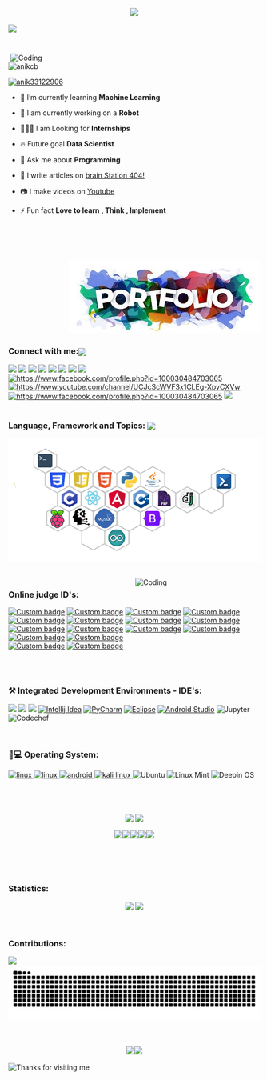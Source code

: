 

<p align="center" >
 
  <img height=150px src="https://raw.githubusercontent.com/BhuvaneshHingal/BhuvaneshHingal/master/icon/Olaf.gif" />
  
 </p>
 <img src="https://readme-typing-svg.herokuapp.com?font=Satisfy&color=5F9A80&size=40&center=true&vCenter=true&width=900&height=70&lines=Hi%2C+I'm+Anik;A+passionate+competitive+programmer;Student%2C+Blogger%2C+Web+Developer;Android+Developer%2C+Machine+Learning+Engineer;Where+there+is+Code%2C+There+is+Life;I+believe%2C+It's+never+over+till+it's+over." />
  </p>
 
 
 <h1></h1>

<img align="right" width="500" src="https://www.mygo.ge/uploads/blog/1584023795.jpg" alt="Coding">

<p align="left"> <img src="https://komarev.com/ghpvc/?username=anikcb&label=Profile%20views&color=0e75b6&style=flat" alt="anikcb" /> </p>

<p align="left"> <a href="https://twitter.com/anik33122906" target="blank"><img src="https://img.shields.io/twitter/follow/anik33122906?logo=twitter&style=for-the-badge" alt="anik33122906" /></a> </p>

- 🌱 I’m currently learning **Machine Learning**
- 🤖  I am currently working on a **Robot**
- 👨🏻‍🏫 I am Looking for **Internships**
- 🔥  Future goal **Data Scientist**
- 💬 Ask me about **Programming**
- 📝 I write articles on [brain Station 404!](https://brainstation10.blogspot.com/)
- 📷 I make videos on [Youtube](https://www.youtube.com/channel/UCJcScWVF3x1CLEg-XpvCXVw)

- ⚡ Fun fact **Love to learn , Think , Implement**

</br>
</br>
<h1></h1>
<a href="https://anikcb.github.io/"> <p align="right"><img src="https://github.com/Anikcb/Anikcb/blob/main/port-2.jpg?raw=true" /></p></a>



<h3 align="left">Connect with me:<img align="center" src="https://github.com/CyberBoyAyush/CyberBoyAyush/raw/master/gifs/Handshake.gif" height="45px" style="max-width:100%;"></h3>
<p align="left">
 <a href="https://twitter.com/Anik33122906" rel="nofollow"><img src="https://camo.githubusercontent.com/3e3b867241f79e75ea7f9b23e4b8c80809368ab1ecac78e4d352f1cb49d58fad/68747470733a2f2f696d672e69636f6e73382e636f6d2f636c6f7564732f39302f3461393065322f747769747465722e706e67" data-canonical-src="https://img.icons8.com/clouds/90/4a90e2/twitter.png" style="max-width:100%;"></a>
<a href="https://instagram.com/__.anik._" rel="nofollow"><img src="https://camo.githubusercontent.com/de15448147318b59c82d106c5d072ba7de21963a3064747e9065ff01caa1cbf3/68747470733a2f2f696d672e69636f6e73382e636f6d2f636c6f7564732f39302f3461393065322f696e7374616772616d2d6e65772d2d76322e706e67" data-canonical-src="https://img.icons8.com/clouds/90/4a90e2/instagram-new--v2.png" style="max-width:100%;"></a>
<a href="https://linkedin.com/in/anik-chakraborty-b16243208" rel="nofollow"><img src="https://camo.githubusercontent.com/0ff78512f45d498526f436fb6bb7c8cc39c7a2a8a3eef8b13df9553c34b3b5e3/68747470733a2f2f696d672e69636f6e73382e636f6d2f636c6f7564732f39302f3461393065322f6c696e6b6564696e2e706e67" data-canonical-src="https://img.icons8.com/clouds/90/4a90e2/linkedin.png" style="max-width:100%;"></a>
<a href="anikchakraborty562@gmail.com"><img src="https://camo.githubusercontent.com/1d9a59c6da0107279901779c1f1a96a5aec8a0830399e05eb0aef47d9d565d53/68747470733a2f2f696d672e69636f6e73382e636f6d2f636c6f7564732f39302f3461393065322f676d61696c2e706e67" data-canonical-src="https://img.icons8.com/clouds/90/4a90e2/gmail.png" style="max-width:100%;"></a>
<a href="https://www.facebook.com/profile.php?id=100030484703065" rel="nofollow"><img src="https://camo.githubusercontent.com/1248785395376b11590e99ea35def3889d84f93beb765cee43874a4700d4c1d1/68747470733a2f2f696d672e69636f6e73382e636f6d2f636c6f7564732f39302f3030303030302f66616365626f6f6b2d6e65772e706e67" data-canonical-src="https://img.icons8.com/clouds/90/000000/facebook-new.png" style="max-width:100%;"></a>
<a href="https://app.rocketseat.com.br/me/anik-chakraborty-07956" rel="nofollow"><img src="https://camo.githubusercontent.com/9594effbc8e8434f282fe9cdc709052fd1cb01298e340ad9b89b6e91989be64a/68747470733a2f2f696d672e69636f6e73382e636f6d2f636c6f7564732f39302f3461393065322f726f636b65742e706e67" data-canonical-src="https://img.icons8.com/clouds/90/4a90e2/rocket.png" style="max-width:100%;"></a>
<a href="https://t.me/anik01010" rel="nofollow"><img src="https://camo.githubusercontent.com/a509253c13e0b0b0a4760c68cd8a4554c500fd8c71f917efb2b1c9cdd8496946/68747470733a2f2f696d672e69636f6e73382e636f6d2f636c6f7564732f39302f3030303030302f74656c656772616d2d6170702e706e67" data-canonical-src="https://img.icons8.com/clouds/90/000000/telegram-app.png" style="max-width:100%;"></a>
<a href="https://api.whatsapp.com/send?phone=01761951604" rel="nofollow"><img src="https://camo.githubusercontent.com/175e706a636868b0dfdea77549b7b337238bc54cd4bfa0286fc4afd33d13a437/68747470733a2f2f696d672e69636f6e73382e636f6d2f636c6f7564732f39302f3030303030302f77686174736170702e706e67" data-canonical-src="https://img.icons8.com/clouds/90/000000/whatsapp.png" style="max-width:100%;"></a>
<a href="https://www.youtube.com/channel/UCJcScWVF3x1CLEg-XpvCXVw" target="blank"><img src="https://i.pinimg.com/originals/d4/1c/c6/d41cc6d360aeb4d4ea3f61a6c894aaa8.png" alt="https://www.facebook.com/profile.php?id=100030484703065" height="95"/></a>
<a href="https://www.pinterest.com/anikchakraborty562/_saved/" target="blank"><img src="https://img.icons8.com/clouds/2x/pinterest.png" alt="https://www.youtube.com/channel/UCJcScWVF3x1CLEg-XpvCXVw" height="95"/></a>
<a href="https://www.quora.com/profile/Anik-Chakraborty-47" target="blank"><img src="https://img.icons8.com/clouds/2x/quora.png" alt="https://www.facebook.com/profile.php?id=100030484703065" height="95"/></a>
<a href="https://stackoverflow.com/users/16171263/anik-chakraborty?tab=profile" target="blank"><img src="https://i.pinimg.com/originals/82/c0/4f/82c04f311cbdae05b5c729b9ff6ab588.png" height="95"/></a>

 
 <br>
 <br>
 
 <h3 align="left">Language, Framework and Topics:  <img align="center" src="https://upload.wikimedia.org/wikipedia/commons/thumb/d/d6/Cat_Laptop_-_Idil_Keysan_-_Wikimedia_Giphy_stickers_2019.gif/1200px-Cat_Laptop_-_Idil_Keysan_-_Wikimedia_Giphy_stickers_2019.gif" height="59px" style="max-width:100%;"></h3>
 <img align="center" src="https://github.com/Anikcb/Anikcb/blob/main/language1.png?raw=true" />
  
</p>
</br>
<img align="right" width="250" src="https://user-images.githubusercontent.com/37551474/113611467-3a567d80-9657-11eb-862b-b07b4f105c6f.gif" alt="Coding">
<h3 align="left">Online judge ID's:</h3>
<p align="left">

 <a href="https://www.hackerearth.com/@anik27"><img alt="Custom badge" src="https://img.shields.io/badge/Hacker%20Earth-27-yellowgreen" height="30px" ></a>
    <a href="https://www.topcoder.com/members/Anikchakraborty"><img alt="Custom badge" src="https://img.shields.io/badge/Top%20Coder-10-blue" height="30px" ></a>
    <a href="https://www.urionlinejudge.com.br/judge/en/profile/251274"><img alt="Custom badge" src="https://img.shields.io/badge/URI-47-lightgrey" height="30px" ></a>
    <a href="https://leetcode.com/Dark_Rider_00/"><img alt="Custom badge" src="https://img.shields.io/badge/LeetCode-10-red" height="30px" ></a>
 <a href="https://codeforces.com/profile/_Dark_Rider_"><img alt="Custom badge" src="https://img.shields.io/badge/Codeforces-1755-blue" height="30px" ></a>
 <a href="https://onlinejudge.org/index.php?option=com_onlinejudge&Itemid=15"><img alt="Custom badge" src="https://img.shields.io/badge/UVA-164-blue" height="30px" ></a>
    <a href="https://toph.co/u/ihavedone"><img alt="Custom badge" src="https://img.shields.io/badge/Toph-125-yellow" height="30px" ></a>
    <a href="https://www.e-olymp.com/en/users/DarkRider"><img alt="Custom badge" src="https://img.shields.io/badge/e--olymp-11-red" height="30px" ></a>
    <a href="https://cses.fi/user/8366"><img alt="Custom badge" src="https://img.shields.io/badge/CSES-4-blue" height="30px" ></a>
    <a href="https://lightoj.com/user/anikchakrabo_"><img alt="Custom badge" src="https://img.shields.io/badge/LightOj-64-brightgreen" height="30px" ></a>
    <a href="https://www.spoj.com/myaccount/"><img alt="Custom badge" src="https://img.shields.io/badge/SPOJ-77-red" height="30px" ></a>
    <a href="https://www.codechef.com/users/anik121"><img alt="Custom badge" src="https://img.shields.io/badge/CodeChef-54-orange" height="30px" ></a>
    <a href="https://projecteuler.net/progress"><img alt="Custom badge" src="https://img.shields.io/badge/Project%20Euler-18-yellow" height="30px" ></a>
    <a href="https://www.hackerrank.com/anikchakraborty4"><img alt="Custom badge" src="https://img.shields.io/badge/HackerRank-40-yellowgreen" height="30px" ></a>
 <br>
    <a href="http://www.devskill.com/MyAccount/Profile"><img alt="Custom badge" src="https://img.shields.io/badge/Dev%20Skill-34-green" height="30px" ></a>
    <a href="https://acm.timus.ru/problemset.aspx"><img alt="Custom badge" src="https://img.shields.io/badge/Timus-5-lightgrey" height="30px" ></a>
</p>

</br>



 </br>
 <h3 align="left">⚒  Integrated Development Environments - IDE's:</h3>
<p align="left">
 <img src="https://img.shields.io/badge/sublime_text-%23575757.svg?&style=for-the-badge&logo=sublime-text&logoColor=important">
 <img src="https://img.shields.io/badge/Visual_Studio_Code-0078D4?style=for-the-badge&logo=visual%20studio%20code&logoColor=white">
 <img src="https://img.shields.io/badge/Xampp-F37623?style=for-the-badge&logo=xampp&logoColor=white">
<a href="https://www.jetbrains.com/idea/" rel="nofollow"><img src="https://camo.githubusercontent.com/ca35911d1944e2b62415b6b84040fccc403aaacf064b95e5d0cd93790b34e4a8/68747470733a2f2f696d672e736869656c64732e696f2f62616467652f2d496e74656c6c694a5f494445412d3362326535613f7374796c653d666f722d7468652d6261646765266c6f676f3d496e74656c6c694a2d49444541266c6f676f436f6c6f723d7768697465" alt="Intellij Idea" title="Intellij Idea" data-canonical-src="https://img.shields.io/badge/-IntelliJ_IDEA-3b2e5a?style=for-the-badge&amp;logo=IntelliJ-IDEA&amp;logoColor=white" style="max-width:100%;"></a>
<a href="https://www.jetbrains.com/pycharm/" rel="nofollow"><img src="https://camo.githubusercontent.com/839a79743e6b84a7c9134f089b2961948df3e252709cb962fb20335d5b430748/68747470733a2f2f696d672e736869656c64732e696f2f62616467652f2d5079436861726d2d3030336632633f7374796c653d666f722d7468652d6261646765266c6f676f3d5079436861726d266c6f676f436f6c6f723d7768697465" alt="PyCharm" title="PyCharm" data-canonical-src="https://img.shields.io/badge/-PyCharm-003f2c?style=for-the-badge&amp;logo=PyCharm&amp;logoColor=white" style="max-width:100%;"></a>
<a href="https://www.eclipse.org/ide/" rel="nofollow"><img src="https://camo.githubusercontent.com/e94c506671e04a00c96f348821d212086714dbffcc98cb17fead097355017543/68747470733a2f2f696d672e736869656c64732e696f2f62616467652f2d45636c697073652d3362326535613f7374796c653d666f722d7468652d6261646765266c6f676f3d45636c69707365266c6f676f436f6c6f723d7768697465" alt="Eclipse" title="Eclipse" data-canonical-src="https://img.shields.io/badge/-Eclipse-3b2e5a?style=for-the-badge&amp;logo=Eclipse&amp;logoColor=white" style="max-width:100%;"></a>
<a href="https://developer.android.com/studio" rel="nofollow"><img src="https://camo.githubusercontent.com/25f6b994eeba28f58dcae846041938cb960cfa131e084b02cd30c2ea2df827c6/68747470733a2f2f696d672e736869656c64732e696f2f62616467652f416e64726f696425323053747564696f2d3030383646383f7374796c653d666f722d7468652d6261646765266c6f676f3d616e64726f69642d73747564696f266c6f676f436f6c6f723d7768697465" alt="Android Studio" title="Android Studio" data-canonical-src="https://img.shields.io/badge/Android%20Studio-0086F8?style=for-the-badge&amp;logo=android-studio&amp;logoColor=white" style="max-width:100%;"></a>
<img src="https://img.shields.io/badge/Jupyter-Notebook-orange?style=for-the-badge&logo=Jupyter" alt="Jupyter" title="Jupyter" data-canonical-src="https://img.shields.io/badge/Android%20Studio-0086F8?style=for-the-badge&amp;logo=android-studio&amp;logoColor=white" style="max-width:100%;">
<img src="https://img.shields.io/badge/-CodeChef-5B4638?style=for-the-badge&logo=CodeChef&logoColor=white" alt="Codechef" title="codechef" data-canonical-src="https://img.shields.io/badge/Android%20Studio-0086F8?style=for-the-badge&amp;logo=android-studio&amp;logoColor=white" style="max-width:100%;">


</p>

</br>
<h3 align="left">📱💻 Operating System:</h3>
<p align="left">

<a href="https://www.microsoft.com/en-us/windows" target="_blank"> <img src="https://img.shields.io/badge/Windows-0078D6?style=for-the-badge&logo=windows&logoColor=white" alt="linux" /> </a>
<a href="https://www.linux.org/" target="_blank"> <img src="https://img.shields.io/badge/Linux-FCC624?style=for-the-badge&logo=linux&logoColor=black" alt="linux" /> </a> 
<a href="https://developer.android.com" target="_blank"> <img src="https://img.shields.io/badge/Android-3DDC84?style=for-the-badge&logo=android&logoColor=white" alt="android" /> </a>
 <a href="https://www.kali.org/" target="_blank"> <img src="https://img.shields.io/badge/Kali_Linux-557C94?style=for-the-badge&logo=kali-linux&logoColor=white" alt="kali linux" /> </a>
<img src="https://img.shields.io/badge/Ubuntu-E95420?style=for-the-badge&logo=ubuntu&logoColor=white" alt="Ubuntu" />
<img src="https://img.shields.io/badge/Linux_Mint-87CF3E?style=for-the-badge&logo=linux-mint&logoColor=white" alt="Linux Mint" />
<img src="https://img.shields.io/badge/Deepin-007CFF?style=for-the-badge&logo=deepin&logoColor=white" alt="Deepin OS" />

</p>
</br>
<h1></h1>

<p align="center">
  <img height=230px src="https://i.pinimg.com/564x/28/f2/76/28f2765e35060ace8830174479e60976.jpg" /> 
 <img height=200px src=https://github-readme-stats.vercel.app/api/top-langs/?username=anikcb&hide_title=true&hide_border=true&layout=compact&langs_count=10&theme=tokyonight>
</P>
<p align="center">
 <a target="_blank" rel="noopener noreferrer" href="https://camo.githubusercontent.com/ece04e9e6d8e7370a88024f41d544915e01ce71b5457326c08349cc282ccf2d4/68747470733a2f2f6d65646961332e67697068792e636f6d2f6d656469612f6c6e377a32655772696951416c6c6656636e2f323030772e77656270"><img src="https://camo.githubusercontent.com/ece04e9e6d8e7370a88024f41d544915e01ce71b5457326c08349cc282ccf2d4/68747470733a2f2f6d65646961332e67697068792e636f6d2f6d656469612f6c6e377a32655772696951416c6c6656636e2f323030772e77656270" width="100" data-canonical-src="https://media3.giphy.com/media/ln7z2eWriiQAllfVcn/200w.webp" style="max-width:100%;"></a><a target="_blank" rel="noopener noreferrer" href="https://camo.githubusercontent.com/a3ccfae79c559d3ff0c7ece89882c93bf278d01f0d2a1d908e19497630dca49d/68747470733a2f2f692e67697068792e636f6d2f6d656469612f4c4d7439363338644f38646674416a74636f2f3230302e77656270"><img src="https://camo.githubusercontent.com/a3ccfae79c559d3ff0c7ece89882c93bf278d01f0d2a1d908e19497630dca49d/68747470733a2f2f692e67697068792e636f6d2f6d656469612f4c4d7439363338644f38646674416a74636f2f3230302e77656270" width="100" data-canonical-src="https://i.giphy.com/media/LMt9638dO8dftAjtco/200.webp" style="max-width:100%;"></a><a target="_blank" rel="noopener noreferrer" href="https://camo.githubusercontent.com/cda2bff49eb0cd388393e08dd91cc3cf461f095e387d3fdcb8648ab0418010aa/68747470733a2f2f692e67697068792e636f6d2f6d656469612f654e41736a4f353574506267616f72376d612f323030772e77656270"><img src="https://camo.githubusercontent.com/cda2bff49eb0cd388393e08dd91cc3cf461f095e387d3fdcb8648ab0418010aa/68747470733a2f2f692e67697068792e636f6d2f6d656469612f654e41736a4f353574506267616f72376d612f323030772e77656270" width="100" data-canonical-src="https://i.giphy.com/media/eNAsjO55tPbgaor7ma/200w.webp" style="max-width:100%;"></a><a target="_blank" rel="noopener noreferrer" href="https://camo.githubusercontent.com/0cad3f969b0946abd0e5f16e9ed1ff78a2495a40c2bb5c6414aefd4be76505aa/68747470733a2f2f692e67697068792e636f6d2f6d656469612f4b7a4a6b7a6a676766474e355079366e6b542f3230302e77656270"><img src="https://camo.githubusercontent.com/0cad3f969b0946abd0e5f16e9ed1ff78a2495a40c2bb5c6414aefd4be76505aa/68747470733a2f2f692e67697068792e636f6d2f6d656469612f4b7a4a6b7a6a676766474e355079366e6b542f3230302e77656270" width="100" data-canonical-src="https://i.giphy.com/media/KzJkzjggfGN5Py6nkT/200.webp" style="max-width:100%;"></a><a target="_blank" rel="noopener noreferrer" href="https://camo.githubusercontent.com/4d67389739aa53e876a878719fa61eeebea468ae0be6af71903fa8c4c9b72018/68747470733a2f2f692e67697068792e636f6d2f6d656469612f49647941514a564e326b56504e55726f6a4d2f3230302e77656270"><img src="https://camo.githubusercontent.com/4d67389739aa53e876a878719fa61eeebea468ae0be6af71903fa8c4c9b72018/68747470733a2f2f692e67697068792e636f6d2f6d656469612f49647941514a564e326b56504e55726f6a4d2f3230302e77656270" width="100" data-canonical-src="https://i.giphy.com/media/IdyAQJVN2kVPNUrojM/200.webp" style="max-width:100%;"></a><br><br>
 </p>
<br>

<h1></h1>

<h3 align="left">Statistics: </h3>
<p align="center">
  <img width="48%" src="https://github-readme-stats.vercel.app/api?username=anikcb&show_icons=true&theme=tokyonight" />
  <img width="48%" src="https://github-readme-streak-stats.herokuapp.com/?user=anikcb&theme=tokyonight" />
 
</p>
<br>

<h3 align="left">Contributions: </h3>
<img src="https://activity-graph.herokuapp.com/graph?username=Anikcb&amp;theme=react-dark&amp;hide_border=true&amp;area=true" style="max-width:100%;">
<br>
<img src="https://raw.githubusercontent.com/Anikcb/Anikcb/1ca16fe201803bfd54350a82c30e3f82b84ac5b1/profile_data/snake1.svg" alt="𝙶𝚒𝚝𝚑𝚞𝚋 𝙲𝚘𝚗𝚝𝚛𝚒𝚋𝚞𝚝𝚒𝚘𝚗 𝙶𝚛𝚊𝚙𝚑" style="max-width:100%;">


<!-- <img src="https://github-profile-summary-cards.vercel.app/api/cards/profile-details?username=Anikcb&amp;theme=solarized_dark" style="max-width:100%;"> -->


<p align="center">
<br><br>
  <a target="_blank" rel="noopener noreferrer" href="https://camo.githubusercontent.com/9e342bd35a241b71d3e030508048a7afcd2152475a3def94e59473ea67d68ca8/68747470733a2f2f6c6974746c652e6b796c6572636f6e7761792e636f6d2f696d616765732f676f6c616e672d776861742e676966"><img src="https://camo.githubusercontent.com/9e342bd35a241b71d3e030508048a7afcd2152475a3def94e59473ea67d68ca8/68747470733a2f2f6c6974746c652e6b796c6572636f6e7761792e636f6d2f696d616765732f676f6c616e672d776861742e676966" width="300" data-canonical-src="https://little.kylerconway.com/images/golang-what.gif" style="max-width:100%;"></a><a target="_blank" rel="noopener noreferrer" href="https://camo.githubusercontent.com/c1c93f9eb67d41cd3ab567824405631bbec58b7d9ea37496a485cb3b3a71d5a2/68747470733a2f2f696e74726f2e727573746272696467652e636f6d2f696d672f6665727269732e676966"><img src="https://camo.githubusercontent.com/c1c93f9eb67d41cd3ab567824405631bbec58b7d9ea37496a485cb3b3a71d5a2/68747470733a2f2f696e74726f2e727573746272696467652e636f6d2f696d672f6665727269732e676966" width="300" data-canonical-src="https://intro.rustbridge.com/img/ferris.gif" style="max-width:100%;"></a>
</p>

<img height="120" alt="Thanks for visiting me" width="100%" src="https://raw.githubusercontent.com/BrunnerLivio/brunnerlivio/master/images/marquee.svg" style="max-width:100%;">
